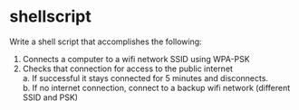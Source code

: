 # shellscript
Write a shell script that accomplishes the following:  
1. Connects a computer to a wifi network SSID using WPA-PSK  
2. Checks that connection for access to the public internet  
  a. If successful it stays connected for 5 minutes and disconnects.  
  b. If no internet connection, connect to a backup wifi network (different SSID and PSK)

